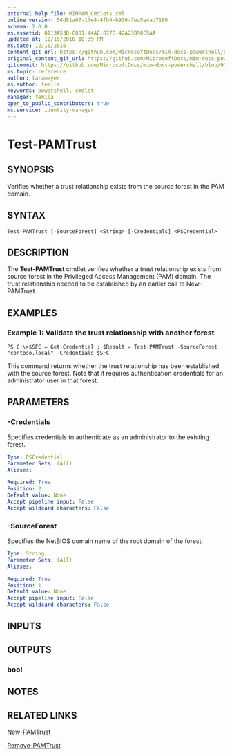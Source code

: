 ```yaml
---
external help file: MIMPAM_Cmdlets.xml
online version: 54d81a07-17e4-4fb4-b936-7ea5e4ad7186
schema: 2.0.0
ms.assetid: 8113A53B-C081-44AE-877B-42A23B90E5AA
updated_at: 12/16/2016 10:39 PM
ms.date: 12/16/2016
content_git_url: https://github.com/MicrosoftDocs/mim-docs-powershell/blob/master/mim-cmdlets/MicrosoftIdentityManager/vlatest/Test-PAMTrust.md
original_content_git_url: https://github.com/MicrosoftDocs/mim-docs-powershell/blob/master/mim-cmdlets/MicrosoftIdentityManager/vlatest/Test-PAMTrust.md
gitcommit: https://github.com/MicrosoftDocs/mim-docs-powershell/blob/91e8680653c5bbea5afddb262c8a143482b14fd5/mim-cmdlets/MicrosoftIdentityManager/vlatest/Test-PAMTrust.md
ms.topic: reference
author: tarameyer
ms.author: femila
keywords: powershell, cmdlet
manager: femila
open_to_public_contributors: true
ms.service: identity-manager
---
```


# Test-PAMTrust

## SYNOPSIS
Verifies whether a trust relationship exists from the source forest in the PAM domain.

## SYNTAX

```
Test-PAMTrust [-SourceForest] <String> [-Credentials] <PSCredential>
```

## DESCRIPTION
The **Test-PAMTrust** cmdlet verifies whether a trust relationship exists from source forest in the Privileged Access Management (PAM) domain.
The trust relationship needed to be established by an earlier call to New-PAMTrust.

## EXAMPLES

### Example 1: Validate the trust relationship with another forest
```
PS C:\>$SFC = Get-Credential ; $Result = Test-PAMTrust -SourceForest "contoso.local" -Credentials $SFC
```

This command returns whether the trust relationship has been established with the source forest. 
Note that it requires authentication credentials for an administrator user in that forest.

## PARAMETERS

### -Credentials
Specifies credentials to authenticate as an administrator to the existing forest.

```yaml
Type: PSCredential
Parameter Sets: (All)
Aliases: 

Required: True
Position: 2
Default value: None
Accept pipeline input: False
Accept wildcard characters: False
```

### -SourceForest
Specifies the NetBIOS domain name of the root domain of the forest.

```yaml
Type: String
Parameter Sets: (All)
Aliases: 

Required: True
Position: 1
Default value: None
Accept pipeline input: False
Accept wildcard characters: False
```

## INPUTS

## OUTPUTS

### bool

## NOTES

## RELATED LINKS

[New-PAMTrust](xref:MicrosoftIdentityManager/vlatest/New-PAMTrust.md)

[Remove-PAMTrust](xref:MicrosoftIdentityManager/vlatest/Remove-PAMTrust.md)



